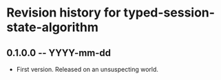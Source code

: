 # Revision history for typed-session-state-algorithm

## 0.1.0.0 -- YYYY-mm-dd

* First version. Released on an unsuspecting world.
